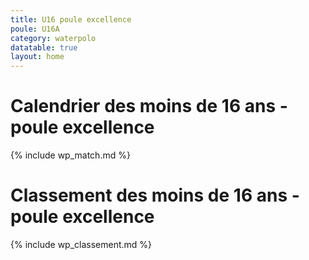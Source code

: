 ```yaml
---
title: U16 poule excellence
poule: U16A
category: waterpolo
datatable: true
layout: home
---
```


# Calendrier des moins de 16 ans - poule excellence

{% include wp_match.md %}

# Classement des moins de 16 ans - poule excellence

{% include wp_classement.md %}